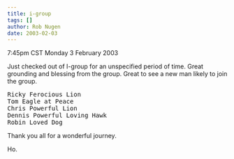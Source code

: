 ```yaml
---
title: i-group
tags: []
author: Rob Nugen
date: 2003-02-03
---
```


<p class=date>7:45pm CST Monday 3 February 2003</p>

<p>Just checked out of I-group for an unspecified period of time.
Great grounding and blessing from the group.  Great to see a new man
likely to join the group.</p>

<pre>
Ricky Ferocious Lion
Tom Eagle at Peace
Chris Powerful Lion
Dennis Powerful Loving Hawk
Robin Loved Dog
</pre>

<p>Thank you all for a wonderful journey.</p>

<p>Ho.</p>
